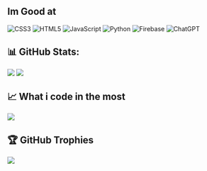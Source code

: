 ## Im Good at
![CSS3](https://img.shields.io/badge/css3-%231572B6.svg?style=for-the-badge&logo=css3&logoColor=white) ![HTML5](https://img.shields.io/badge/html5-%23E34F26.svg?style=for-the-badge&logo=html5&logoColor=white) ![JavaScript](https://img.shields.io/badge/javascript-%23323330.svg?style=for-the-badge&logo=javascript&logoColor=%23F7DF1E) ![Python](https://img.shields.io/badge/python-3670A0?style=for-the-badge&logo=python&logoColor=ffdd54) ![Firebase](https://img.shields.io/badge/firebase-a08021?style=for-the-badge&logo=firebase&logoColor=ffcd34) ![ChatGPT](https://img.shields.io/badge/chatGPT-74aa9c?style=for-the-badge&logo=openai&logoColor=white)
## 📊 GitHub Stats:
![](https://github-readme-stats.vercel.app/api?username=hello12111211&theme=swift&hide_border=false&include_all_commits=false&count_private=false) ![](https://github-readme-streak-stats.herokuapp.com/?user=hello12111211&theme=swift&hide_border=false)
## 📈 What i code in the most
![](https://github-readme-stats.vercel.app/api/top-langs/?username=hello12111211&theme=swift&hide_border=false&include_all_commits=false&count_private=false&layout=compact)
## 🏆 GitHub Trophies
![](https://github-profile-trophy.vercel.app/?username=hello12111211&theme=radical&no-frame=false&no-bg=true&margin-w=4)
